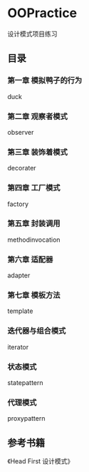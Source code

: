 # OOPractice

设计模式项目练习

## 目录

### 第一章 模拟鸭子的行为

duck

### 第二章 观察者模式

observer

### 第三章 装饰着模式

decorater

### 第四章 工厂模式

factory

### 第五章 封装调用

methodinvocation

### 第六章 适配器

adapter

### 第七章 模板方法

template

### 迭代器与组合模式

iterator

### 状态模式

statepattern

### 代理模式

proxypattern

## 参考书籍

《Head First 设计模式》
